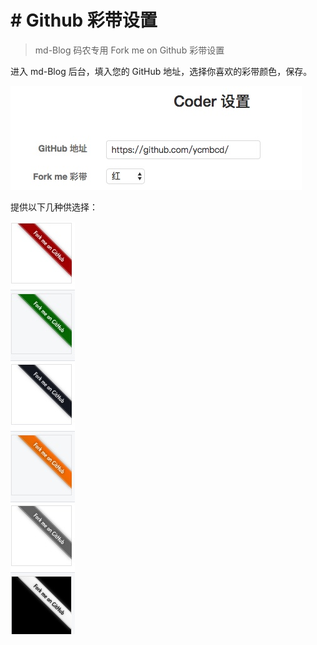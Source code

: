 # # Github 彩带设置
> md-Blog 码农专用 Fork me on Github 彩带设置

进入 md-Blog 后台，填入您的 GitHub 地址，选择你喜欢的彩带颜色，保存。

![IMAGE](resources/10C67D326788FA783FC64286A113261C.jpg)

提供以下几种供选择：

![IMAGE](resources/224AE5B48F1094A5815D9B5074D83F19.jpg)
